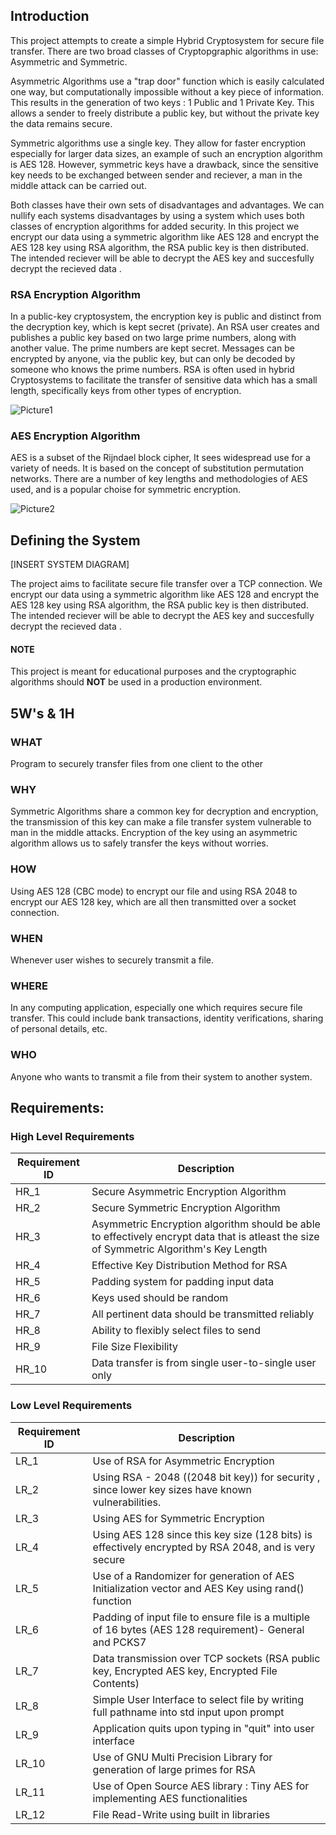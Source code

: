 ## Introduction 

This project attempts to create a simple Hybrid Cryptosystem for secure file transfer. There are two broad classes of Cryptopgraphic algorithms in use:
Asymmetric and Symmetric.

Asymmetric Algorithms use a "trap door" function which is easily calculated one way, but computationally impossible without a key piece of information. This results in the generation of two keys : 1 Public and 1 Private Key. This allows a sender to freely distribute a public key, but without the private key the data remains secure.

Symmetric algorithms use a single key. They allow for faster encryption especially for larger data sizes, an example of such an encryption algorithm is AES 128. However, symmetric keys have a drawback, since the sensitive key needs to be exchanged between sender and reciever, a man in the middle attack can be carried out.

Both classes have their own sets of disadvantages and advantages. We can nullify each systems disadvantages by using a system which uses both classes of encryption algorithms for added security. In this project we encrypt our data using a symmetric algorithm like AES 128 and encrypt the AES 128 key using RSA algorithm, the RSA public key is then distributed.
The intended reciever will be able to decrypt the AES key and succesfully decrypt the recieved data . 

### RSA Encryption Algorithm 
In a public-key cryptosystem, the encryption key is public and distinct from the decryption key, which is kept secret (private). An RSA user creates and publishes a public key based on two large prime numbers, along with another value. The prime numbers are kept secret. Messages can be encrypted by anyone, via the public key, but can only be decoded by someone who knows the prime numbers. RSA is often used in hybrid Cryptosystems to facilitate the transfer of sensitive data which has a small length, specifically keys from other types of encryption. 

![Picture1](https://user-images.githubusercontent.com/71325016/126684129-ac5c8be6-c95f-47cf-9517-1722ee2e8a6f.png)
### AES Encryption Algorithm 
AES is a subset of the Rijndael block cipher, It sees widespread use for a variety of needs. It is based on the concept of substitution permutation networks. There are a number of key lengths and methodologies of AES used, and is a popular choise for symmetric encryption.  

![Picture2](https://user-images.githubusercontent.com/71325016/126684408-b799462a-d0d5-448a-af8a-e28de498bda9.jpg)


## Defining the System
[INSERT SYSTEM DIAGRAM]

The project aims to facilitate secure file transfer over a TCP connection.  We encrypt our data using a symmetric algorithm like AES 128 and encrypt the AES 128 key using RSA algorithm, the RSA public key is then distributed. The intended reciever will be able to decrypt the AES key and succesfully decrypt the recieved data .




#### NOTE

This project is meant for educational purposes and the cryptographic algorithms should **NOT** be used in a production environment. 

## 5W's & 1H 
### WHAT 
Program to securely transfer files from one client to the other 

### WHY
Symmetric Algorithms share a common key for decryption and encryption, the transmission of this key can make a file transfer system vulnerable to man in the middle attacks. Encryption of the key using an asymmetric algorithm allows us to safely transfer the keys without worries.

### HOW
Using AES 128 (CBC mode) to encrypt our file and using RSA 2048 to encrypt our AES 128 key, which are all then transmitted over a socket connection.

### WHEN
Whenever user wishes to securely transmit a file.

### WHERE 
In any computing application, especially one which requires secure file transfer. This could include bank transactions, identity verifications, sharing of personal details, etc. 

### WHO
Anyone who wants to transmit a file from their system to another system. 





## Requirements: 

### High Level Requirements 
|Requirement ID| Description|
|----|---------------------------------------------------------------------------------|
|HR_1 |Secure Asymmetric Encryption Algorithm| 
|HR_2 |Secure Symmetric Encryption Algorithm |
|HR_3 |Asymmetric Encryption algorithm should be able to effectively encrypt data that is atleast the size of Symmetric Algorithm's Key Length|
|HR_4 |Effective Key Distribution Method for RSA |
|HR_5 |Padding system for padding input data |
|HR_6 |Keys used should be random|
|HR_7 |All pertinent data should be transmitted reliably|
|HR_8 |Ability to flexibly select files to send |
|HR_9 |File Size Flexibility|
|HR_10 |Data transfer is from single user-to-single user only|


### Low Level Requirements 
|Requirement ID| Description|
|----|---------------------------------------------------------------------------------|
|LR_1| Use of RSA for Asymmetric Encryption|
|LR_2|Using RSA - 2048 ((2048 bit key)) for security , since lower key sizes have known vulnerabilities.|
|LR_3| Using AES for Symmetric Encryption|
|LR_4 |Using AES 128 since this key size (128 bits) is effectively encrypted by RSA 2048, and is very secure|
|LR_5 |Use of a Randomizer for generation of AES Initialization vector and AES Key using rand() function |
|LR_6 |Padding of input file to ensure file is a multiple of 16 bytes (AES 128 requirement)- General and PCKS7| 
|LR_7 |Data transmission over TCP sockets (RSA public key, Encrypted AES key, Encrypted File Contents) |
|LR_8 |Simple User Interface to select file by writing  full pathname into std input upon prompt|
|LR_9 |Application quits upon typing in "quit" into user interface|
|LR_10 |Use of GNU Multi Precision Library for generation of large primes for RSA| 
|LR_11 |Use of Open Source AES library : Tiny AES for implementing AES functionalities|
LR_12 |File Read-Write using built in libraries |



